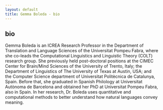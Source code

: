 ```yaml
---
layout: default
title: Gemma Boleda - bio
---
```


## bio 

Gemma Boleda is an ICREA Research Professor in the Department of Translation and Language Sciences of the Universitat Pompeu Fabra, where she co-leads the Computational Linguistics and Linguistic Theory (COLT) research group. She previously held post-doctoral positions at the CIMEC Center for Brain/Mind Sciences of the University of Trento, Italy; the Department of Linguistics of The University of Texas at Austin, USA; and the Computer Science department of Universitat Politècnica de Catalunya, Spain. Before that, she graduated in Spanish Philology at Universitat Autònoma de Barcelona and obtained her PhD at Universitat Pompeu Fabra, also in Spain. In her research, Dr. Boleda uses quantitative and computational methods to better understand how natural languages convey meaning.